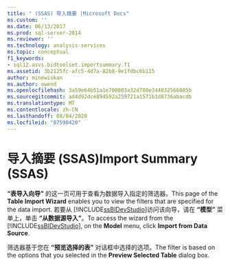 ```yaml
---
title: " (SSAS) 导入摘要 |Microsoft Docs"
ms.custom: ''
ms.date: 06/13/2017
ms.prod: sql-server-2014
ms.reviewer: ''
ms.technology: analysis-services
ms.topic: conceptual
f1_keywords:
- sql12.asvs.bidtoolset.importsummary.f1
ms.assetid: 3b2125fc-afc5-4d7a-82b8-9e1fdbc6b115
author: minewiskan
ms.author: owend
ms.openlocfilehash: 3a59e64b51a1e700803a32d708e344832566085b
ms.sourcegitcommit: ad4d92dce894592a259721a1571b1d8736abacdb
ms.translationtype: MT
ms.contentlocale: zh-CN
ms.lasthandoff: 08/04/2020
ms.locfileid: "87590420"
---
```

# <a name="import-summary-ssas"></a><span data-ttu-id="cb5d0-102">导入摘要 (SSAS)</span><span class="sxs-lookup"><span data-stu-id="cb5d0-102">Import Summary (SSAS)</span></span>
  <span data-ttu-id="cb5d0-103">**“表导入向导”** 的这一页可用于查看为数据导入指定的筛选器。</span><span class="sxs-lookup"><span data-stu-id="cb5d0-103">This page of the **Table Import Wizard** enables you to view the filters that are specified for the data import.</span></span> <span data-ttu-id="cb5d0-104">若要从 [!INCLUDE[ssBIDevStudio](../includes/ssbidevstudio-md.md)]访问该向导，请在 **“模型”** 菜单上，单击 **“从数据源导入”**。</span><span class="sxs-lookup"><span data-stu-id="cb5d0-104">To access the wizard from the [!INCLUDE[ssBIDevStudio](../includes/ssbidevstudio-md.md)], on the **Model** menu, click **Import from Data Source**.</span></span>  
  
 <span data-ttu-id="cb5d0-105">筛选器基于您在 **“预览选择的表”** 对话框中选择的选项。</span><span class="sxs-lookup"><span data-stu-id="cb5d0-105">The filter is based on the options that you selected in the **Preview Selected Table** dialog box.</span></span>  
  
  
